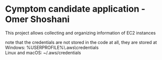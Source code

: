 # Cymptom candidate application - Omer Shoshani
This project allows collecting and organizing information of EC2 instances

note that the credentials are not stored in the code at all, they are stored at  
Windows: %USERPROFILE%\\.aws\credentials  
Linux and macOS: ~/.aws/credentials
